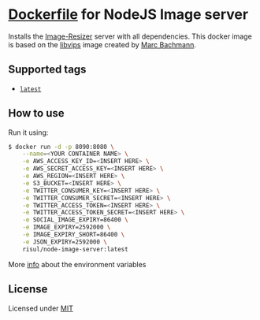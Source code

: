 # [Dockerfile](https://registry.hub.docker.com/u/risul/node-image-server/) for NodeJS Image server

Installs the [Image-Resizer](https://github.com/jimmynicol/image-resizer) server with all dependencies.
This docker image is based on the [libvips](https://registry.hub.docker.com/u/marcbachmann/libvips/) image created by [Marc Bachmann](https://hub.docker.com/u/marcbachmann/).


## Supported tags

- [`latest`](https://github.com/risul/dockerfile-node-image-server/blob/master/Dockerfile)


## How to use

Run it using:

```bash
$ docker run -d -p 8090:8080 \
	--name=<YOUR CONTAINER NAME> \
	-e AWS_ACCESS_KEY_ID=<INSERT HERE> \
	-e AWS_SECRET_ACCESS_KEY=<INSERT HERE> \
	-e AWS_REGION=<INSERT HERE> \
	-e S3_BUCKET=<INSERT HERE> \
	-e TWITTER_CONSUMER_KEY=<INSERT HERE> \
	-e TWITTER_CONSUMER_SECRET=<INSERT HERE> \
	-e TWITTER_ACCESS_TOKEN=<INSERT HERE> \
	-e TWITTER_ACCESS_TOKEN_SECRET=<INSERT HERE> \
	-e SOCIAL_IMAGE_EXPIRY=86400 \
	-e IMAGE_EXPIRY=2592000 \
	-e IMAGE_EXPIRY_SHORT=86400 \
	-e JSON_EXPIRY=2592000 \
	risul/node-image-server:latest
```

More [info](https://github.com/jimmynicol/image-resizer#environment-variables) about the environment variables


## License

Licensed under [MIT](http://opensource.org/licenses/mit-license.html)